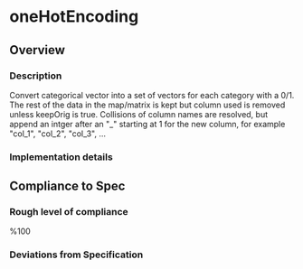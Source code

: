 # oneHotEncoding

## Overview

### Description
Convert categorical vector into a set of vectors for each category with a 0/1.  The rest of the data in the map/matrix is kept but column used is removed unless keepOrig is true. Collisions of column names are resolved, but append an intger after an "_" starting at 1 for the new column, for example "col_1", "col_2", "col_3", ...

### Implementation details


## Compliance to Spec

### Rough level of compliance  
%100

### Deviations from Specification
